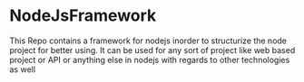 # NodeJsFramework
This Repo contains a framework for nodejs inorder to structurize the node project for better using. It can be used for any sort of project like web based project or API or anything else in nodejs with regards to other technologies as well
